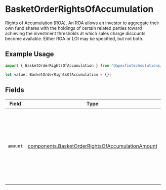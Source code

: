 # BasketOrderRightsOfAccumulation

Rights of Accumulation (ROA). An ROA allows an investor to aggregate their own fund shares with the holdings of certain related parties toward achieving the investment thresholds at which sales charge discounts become available. Either ROA or LOI may be specified, but not both.

## Example Usage

```typescript
import { BasketOrderRightsOfAccumulation } from "@apexfintechsolutions/ascend-sdk/models/components";

let value: BasketOrderRightsOfAccumulation = {};
```

## Fields

| Field                                                                                                                | Type                                                                                                                 | Required                                                                                                             | Description                                                                                                          | Example                                                                                                              |
| -------------------------------------------------------------------------------------------------------------------- | -------------------------------------------------------------------------------------------------------------------- | -------------------------------------------------------------------------------------------------------------------- | -------------------------------------------------------------------------------------------------------------------- | -------------------------------------------------------------------------------------------------------------------- |
| `amount`                                                                                                             | [components.BasketOrderRightsOfAccumulationAmount](../../models/components/basketorderrightsofaccumulationamount.md) | :heavy_minus_sign:                                                                                                   | The amount of the ROA. This is a monetary value in the same currency as the order. Only 9999999.99 is supported.     | {<br/>"value": "9999999.99"<br/>}                                                                                    |